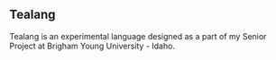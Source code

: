 Tealang
-------

Tealang is an experimental language designed as a part of my Senior Project at Brigham Young University - Idaho. 
